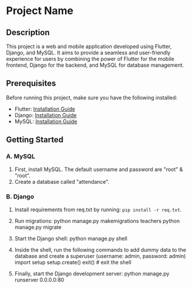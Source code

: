 # Project Name

## Description

This project is a web and mobile application developed using Flutter, Django, and MySQL. It aims to provide a seamless and user-friendly experience for users by combining the power of Flutter for the mobile frontend, Django for the backend, and MySQL for database management.

## Prerequisites

Before running this project, make sure you have the following installed:

- Flutter: [Installation Guide](https://flutter.dev/docs/get-started/install)
- Django: [Installation Guide](https://docs.djangoproject.com/en/stable/intro/install/)
- MySQL: [Installation Guide](https://dev.mysql.com/doc/mysql-installation-excerpt/5.7/en/)

## Getting Started

### A. MySQL

1. First, install MySQL. The default username and password are "root" & "root".
2. Create a database called "attendance".

### B. Django

1. Install requirements from req.txt by running: `pip install -r req.txt`.
2. Run migrations:
      python manage.py makemigrations teachers
      python manage.py migrate
3. Start the Django shell:
      python manage.py shell

4. Inside the shell, run the following commands to add dummy data to the database and create a superuser (username: admin, password: admin)
      import setup
      setup.create()
      exit()  # exit the shell

5. Finally, start the Django development server: python manage.py runserver 0.0.0.0:80
